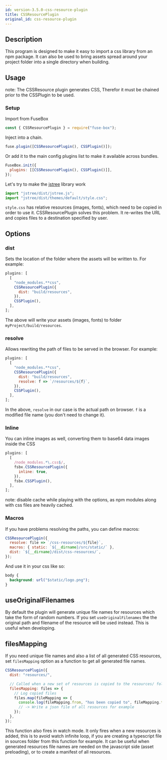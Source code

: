 ```yaml
---
id: version-3.5.0-css-resource-plugin
title: CSSResourcePlugin
original_id: css-resource-plugin
---
```


## Description

This program is designed to make it easy to import a css library from an npm
package. It can also be used to bring assets spread around your project folder
into a single directory when building.

## Usage

note: The CSSResource plugin generates CSS, Therefor it must be chained prior to
the CSSPlugin to be used.

### Setup

Import from FuseBox

```js
const { CSSResourcePlugin } = require("fuse-box");
```

Inject into a chain.

```js
fuse.plugin([CSSResourcePlugin(), CSSPlugin()]);
```

Or add it to the main config plugins list to make it available across bundles.

```js
FuseBox.init({
  plugins: [[CSSResourcePlugin(), CSSPlugin()]],
});
```

Let's try to make the [jstree](https://github.com/vakata/jstree) library work

```js
import "jstree/dist/jstree.js";
import "jstree/dist/themes/default/style.css";
```

`style.css` has relative resources (images, fonts), which need to be copied in
order to use it. CSSResourcePlugin solves this problem. It re-writes the URL and
copies files to a destination specified by user.

## Options

### dist

Sets the location of the folder where the assets will be written to. For
example:

```js
plugins: [
  [
    "node_modules.**css",
    CSSResourcePlugin({
      dist: "build/resources",
    }),
    CSSPlugin(),
  ],
];
```

The above will write your assets (images, fonts) to folder
`myProject/build/resources`.

### resolve

Allows rewriting the path of files to be served in the browser. For example:

```js
plugins: [
  [
    "node_modules.**css",
    CSSResourcePlugin({
      dist: "build/resources",
      resolve: f => `/resources/${f}`,
    }),
    CSSPlugin(),
  ],
];
```

In the above, `resolve` in our case is the actual path on browser. `f` is a
modified file name (you don't need to change it).

### Inline

You can inline images as well, converting them to base64 data images inside the
CSS

```js
plugins: [
  [
    /node_modules.*\.css$/,
    fsbx.CSSResourcePlugin({
      inline: true,
    }),
    fsbx.CSSPlugin(),
  ],
];
```

note: disable cache while playing with the options, as npm modules along with
css files are heavily cached.

### Macros

If you have problems resolving the paths, you can define macros:

```js
CSSResourcePlugin({
  resolve: file => `/css-resources/${file}`,
  macros: { static: `${__dirname}/src/static/` },
  dist: `${__dirname}/dist/css-resources/`,
});
```

And use it in your css like so:

```css
body {
  background: url("$static/logo.png");
}
```

## useOriginalFilenames

By default the plugin will generate unique file names for resources which take
the form of random numbers. If you set `useOriginalFilenames` the the original
path and filename of the resource will be used instead. This is useful when
developing.

## filesMapping

If you need unique file names and also a list of all generated CSS resources,
set `filesMapping` option as a function to get all generated file names.

```js
CSSResourcePlugin({
  dist: "resources/",

  // Called when a new set of resources is copied to the resources/ folder
  filesMapping: files => {
    // Log copied files
    files.map(fileMapping => {
      console.log(fileMapping.from, "has been copied to", fileMapping.to);
      // -> Write a json file of all resources for example
    });
  },
});
```

This function also fires in watch mode. It only fires when a new resources is
added, this is to avoid watch infinite loop, if you are creating a typescript
file in sources folder from this function for example. It can be useful when
generated resources file names are needed on the javascript side (asset
preloading), or to create a manifest of all resources.
